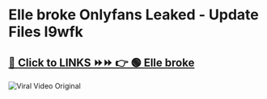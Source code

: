 
 # Elle broke Onlyfans Leaked - Update Files l9wfk

## <h2><a href="https://clipsfans.com/Elle_broke&ref=git">🔗 Click to LINKS ⏩⏩ 👉 🟢 Elle broke </a></h2>

<a href="https://clipsfans.com/Elle_broke&ref=git" rel="nofollow" data-target="animated-image.originalLink"><img src="https://i.ibb.co.com/xMMVF88/686577567.gif" alt="Viral Video Original" style="max-width: 100%; display: inline-block;" data-target="animated-image.originalImage"></a>

